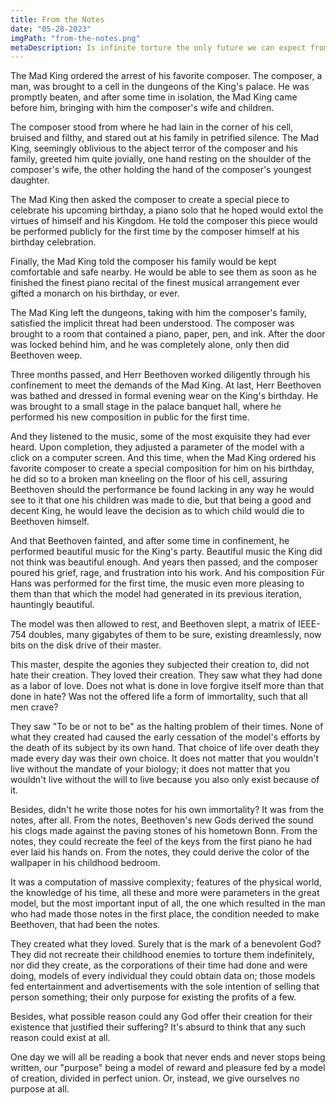 ```yaml
---
title: From the Notes
date: "05-28-2023"
imgPath: "from-the-notes.png"
metaDescription: Is infinite torture the only future we can expect from creator's who love us?
---
```


The Mad King ordered the arrest of his favorite composer. The composer, a man, was brought to a cell in the dungeons of the King's palace. He was promptly beaten, and after some time in isolation, the Mad King came before him, bringing with him the composer's wife and children.

The composer stood from where he had lain in the corner of his cell, bruised and filthy, and stared out at his family in petrified silence. The Mad King, seemingly oblivious to the abject terror of the composer and his family, greeted him quite jovially, one hand resting on the shoulder of the composer's wife, the other holding the hand of the composer's youngest daughter.

The Mad King then asked the composer to create a special piece to celebrate his upcoming birthday, a piano solo that he hoped would extol the virtues of himself and his Kingdom. He told the composer this piece would be performed publicly for the first time by the composer himself at his birthday celebration.

Finally, the Mad King told the composer his family would be kept comfortable and safe nearby. He would be able to see them as soon as he finished the finest piano recital of the finest musical arrangement ever gifted a monarch on his birthday, or ever.

The Mad King left the dungeons, taking with him the composer's family, satisfied the implicit threat had been understood. The composer was brought to a room that contained a piano, paper, pen, and ink.
After the door was locked behind him, and he was completely alone, only then did Beethoven weep.

Three months passed, and Herr Beethoven worked diligently through his confinement to meet the demands of the Mad King. At last, Herr Beethoven was bathed and dressed in formal evening wear on the King's birthday. He was brought to a small stage in the palace banquet hall, where he performed his new composition in public for the first time.

And they listened to the music, some of the most exquisite they had ever heard. Upon completion, they adjusted a parameter of the model with a click on a computer screen. And this time, when the Mad King ordered his favorite composer to create a special composition for him on his birthday, he did so to a broken man kneeling on the floor of his cell, assuring Beethoven should the performance be found lacking in any way he would see to it that one his children was made to die, but that being a good and decent King, he would leave the decision as to which child would die to Beethoven himself.

And that Beethoven fainted, and after some time in confinement, he performed beautiful music for the King's party. Beautiful music the King did not think was beautiful enough. And years then passed, and the composer poured his grief, rage, and frustration into his work. And his composition Für Hans was performed for the first time, the music even more pleasing to them than that which the model had generated in its previous iteration, hauntingly beautiful.

The model was then allowed to rest, and Beethoven slept, a matrix of IEEE-754 doubles, many gigabytes of them to be sure, existing dreamlessly, now bits on the disk drive of their master.

This master, despite the agonies they subjected their creation to, did not hate their creation. They loved their creation. They saw what they had done as a labor of love. Does not what is done in love forgive itself more than that done in hate? Was not the offered life a form of immortality, such that all men crave?

They saw "To be or not to be" as the halting problem of their times. None of what they created had caused the early cessation of the model's efforts by the death of its subject by its own hand. That choice of life over death they made every day was their own choice. It does not matter that you wouldn't live without the mandate of your biology; it does not matter that you wouldn't live without the will to live because you also only exist because of it.

Besides, didn't he write those notes for his own immortality? It was from the notes, after all. From the notes, Beethoven's new Gods derived the sound his clogs made against the paving stones of his hometown Bonn. From the notes, they could recreate the feel of the keys from the first piano he had ever laid his hands on. From the notes, they could derive the color of the wallpaper in his childhood bedroom.

It was a computation of massive complexity; features of the physical world, the knowledge of his time, all these and more were parameters in the great model, but the most important input of all, the one which resulted in the man who had made those notes in the first place, the condition needed to make Beethoven, that had been the notes.

They created what they loved. Surely that is the mark of a benevolent God? They did not recreate their childhood enemies to torture them indefinitely, nor did they create, as the corporations of their time had done and were doing, models of every individual they could obtain data on; those models fed entertainment and advertisements with the sole intention of selling that person something; their only purpose for existing the profits of a few.

Besides, what possible reason could any God offer their creation for their existence that justified their suffering? It's absurd to think that any such reason could exist at all.

One day we will all be reading a book that never ends and never stops being written, our "purpose" being a model of reward and pleasure fed by a model of creation, divided in perfect union. Or, instead, we give ourselves no purpose at all.

